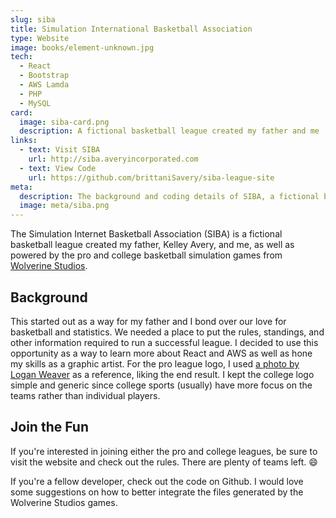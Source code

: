 ```yaml
---
slug: siba
title: Simulation International Basketball Association
type: Website
image: books/element-unknown.jpg
tech:
  - React
  - Bootstrap
  - AWS Lamda
  - PHP
  - MySQL
card:
  image: siba-card.png
  description: A fictional basketball league created my father and me
links:
  - text: Visit SIBA
    url: http://siba.averyincorporated.com
  - text: View Code
    url: https://github.com/brittaniSavery/siba-league-site
meta:
  description: The background and coding details of SIBA, a fictional basketball league created by the father-daughter team of Kelley and Brittani Avery.
  image: meta/siba.png
---
```


The Simulation Internet Basketball Association (SIBA) is a fictional basketball league created my father, Kelley Avery, and me, as well as powered by the pro and college basketball simulation games from [Wolverine Studios](https://www.wolverinestudios.com/).

## Background

This started out as a way for my father and I bond over our love for basketball and statistics. We needed a place to put the rules, standings, and other information required to run a successful league. I decided to use this opportunity as a way to learn more about React and AWS as well as hone my skills as a graphic artist. For the pro league logo, I used [a photo by Logan Weaver](https://unsplash.com/photos/Iil35il081Y) as a reference, liking the end result. I kept the college logo simple and generic since college sports (usually) have more focus on the teams rather than individual players.

## Join the Fun

If you're interested in joining either the pro and college leagues, be sure to visit the website and check out the rules. There are plenty of teams left. :smile:

If you're a fellow developer, check out the code on Github. I would love some suggestions on how to better integrate the files generated by the Wolverine Studios games.
